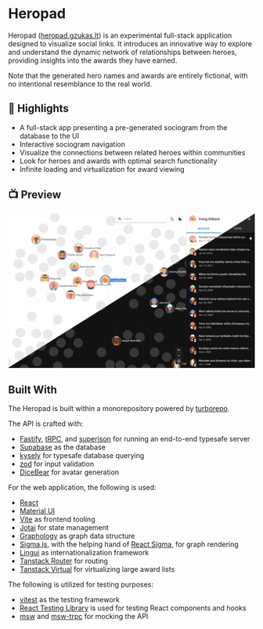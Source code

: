 # Heropad

Heropad ([heropad.gzukas.lt](https://heropad.gzukas.lt)) is an experimental full-stack application designed to visualize social links. It introduces an innovative way to explore and understand the dynamic network of relationships between heroes, providing insights into the awards they have earned.

Note that the generated hero names and awards are entirely fictional, with no intentional resemblance to the real world.

## 🚀 Highlights

- A full-stack app presenting a pre-generated sociogram from the database to the UI
- Interactive sociogram navigation
- Visualize the connections between related heroes within communities
- Look for heroes and awards with optimal search functionality
- Infinite loading and virtualization for award viewing

## 📺 Preview

![Heropad screenshot](./docs/images/screenshot.jpg?raw=true)

## Built With

The Heropad is built within a monorepository powered by [turborepo](https://turbo.build/repo).

The API is crafted with:

- [Fastify](https://fastify.dev), [tRPC](https://trpc.io), and [superjson](https://github.com/blitz-js/superjson) for running an end-to-end typesafe server
- [Supabase](https://supabase.com) as the database
- [kysely](https://kysely.dev) for typesafe database querying
- [zod](https://zod.dev/) for input validation
- [DiceBear](https://www.dicebear.com/) for avatar generation

For the web application, the following is used:

- [React](https://react.dev)
- [Material UI](https://mui.com)
- [Vite](https://vitejs.dev) as frontend tooling
- [Jotai](https://jotai.org) for state management
- [Graphology](https://graphology.github.io) as graph data structure
- [Sigma.js](https://www.sigmajs.org), with the helping hand of [React Sigma](https://sim51.github.io/react-sigma), for graph rendering
- [Lingui](https://lingui.dev) as internationalization framework
- [Tanstack Router](https://tanstack.com/router) for routing
- [Tanstack Virtual](https://tanstack.com/virtual) for virtualizing large award lists

The following is utilized for testing purposes:

- [vitest](https://vitest.dev) as the testing framework
- [React Testing Library](https://testing-library.com/docs/react-testing-library/intro) is used for testing React components and hooks
- [msw](https://mswjs.io) and [msw-trpc](https://github.com/maloguertin/msw-trpc) for mocking the API
